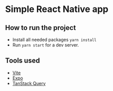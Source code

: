 # Simple React Native app

## How to run the project

- Install all needed packages `yarn install`
- Run `yarn start` for a dev server.

## Tools used

- [Vite](https://vitejs.dev/)
- [Expo](https://expo.dev/)
- [TanStack Query](https://tanstack.com/query/v4)
